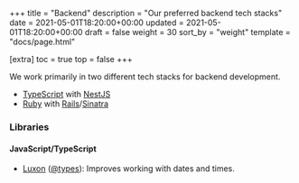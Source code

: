 +++
title = "Backend"
description = "Our preferred backend tech stacks"
date = 2021-05-01T18:20:00+00:00
updated = 2021-05-01T18:20:00+00:00
draft = false
weight = 30
sort_by = "weight"
template = "docs/page.html"

[extra]
toc = true
top = false
+++

We work primarily in two different tech stacks for backend development.

* [TypeScript][] with [NestJS][]
* [Ruby][] with [Rails][]/[Sinatra][]

### Libraries

#### JavaScript/TypeScript

* [Luxon][] ([@types](https://www.npmjs.com/package/@types/luxon)): Improves working with dates and times.

[TypeScript]: https://www.typescriptlang.org
[NestJS]: https://nestjs.com
[Ruby]: https://www.ruby-lang.org
[Sinatra]: http://sinatrarb.com
[Rails]: https://rubyonrails.org
[Luxon]: https://www.npmjs.com/package/luxon
